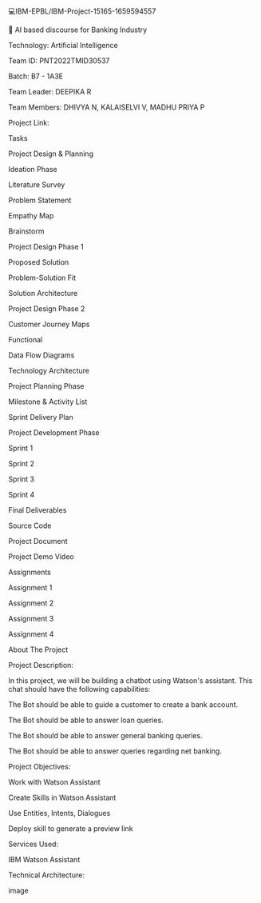 💻IBM-EPBL/IBM-Project-15165-1659594557

🤖 AI based discourse for Banking Industry

Technology: Artificial Intelligence

Team ID: PNT2022TMID30537

Batch: B7 - 1A3E

Team Leader: DEEPIKA R

Team Members: DHIVYA N, KALAISELVI V, MADHU PRIYA P

Project Link:

Tasks

Project Design & Planning

Ideation Phase

 Literature Survey
 
 Problem Statement
 
 Empathy Map
 
 Brainstorm
 
Project Design Phase 1

Proposed Solution

 Problem-Solution Fit
 
 Solution Architecture
 
Project Design Phase 2

 Customer Journey Maps
 
 Functional 
 
 Data Flow Diagrams
 
 Technology Architecture
 
 Project Planning Phase

 Milestone & Activity List
 
 Sprint Delivery Plan
 
Project Development Phase

 Sprint 1
 
 Sprint 2
 
 Sprint 3
 
 Sprint 4
 

Final Deliverables

Source Code


Project Document

Project Demo Video

Assignments

 
 Assignment 1
 
 Assignment 2
 
 Assignment 3
 
 Assignment 4
 
About The Project

Project Description:

In this project, we will be building a chatbot using Watson's assistant. This chat should have the following capabilities:

The Bot should be able to guide a customer to create a bank account.

The Bot should be able to answer loan queries.

The Bot should be able to answer general banking queries.

The Bot should be able to answer queries regarding net banking.

Project Objectives:

Work with Watson Assistant

Create Skills in Watson Assistant

Use Entities, Intents, Dialogues

Deploy skill to generate a preview link

Services Used:

IBM Watson Assistant

Technical Architecture:

image
